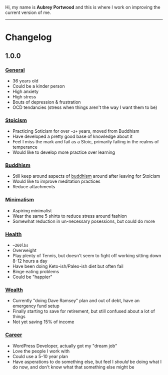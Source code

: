 Hi, my name is **Aubrey Portwood** and this is where I work on improving the current version of me.

__________________

# Changelog

## 1.0.0

### [General](labels/general)

- 36 years old
- Could be a kinder person
- High anxiety
- High stress
- Bouts of depression & frustration
- OCD tendancies (stress when things aren't the way I want them to be)

### [Stoicism](labels/stoicism)

- Practicing Soticism for over `~2+` years, moved from Buddhism
- Have developed a pretty good base of knowledge about it
- Feel I miss the mark and fail as a Stoic, primarily failing in the realms of temperance
- Would like to develop more practice over learning

### [Buddhism](labels/buddhism)

- Still keep around aspects of [buddhism](labels/buddhism) around after leaving for Stoicism
- Would like to improve meditation practices
- Reduce attachments

### [Minimalism](labels/minimalism)

- Aspiring minimalist
- Wear the same 5 shirts to reduce stress around fashion
- Somewhat reduction in un-necessary posessions, but could do more

### [Health](labels/health)

- `~260lbs`
- Overweight
- Play plenty of Tennis, but doesn't seem to fight off working sitting down 8-12 hours a day
- Have been doing Keto-ish/Paleo-ish diet but often fail
- Binge eating problems
- Could be "happier"

### [Wealth](labels/money)

- Currently "doing Dave Ramsey" plan and out of debt, have an emergency fund setup
- Finally starting to save for retirement, but still confused about a lot of things
- Not yet saving 15% of income

### [Career](labels/career)

- WordPress Developer, actually got my "dream job"
- Love the people I work with
- Could use a 5-10 year plan
- Have asperations to do something else, but feel I *should* be doing what I do now, and don't know what that something else might be
